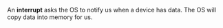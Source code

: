 An **interrupt** asks the OS to notify us when a device has data. The OS will copy data into memory for us.